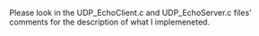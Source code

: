 Please look in the UDP_EchoClient.c and UDP_EchoServer.c files' 
comments for the description of what I implemeneted. 